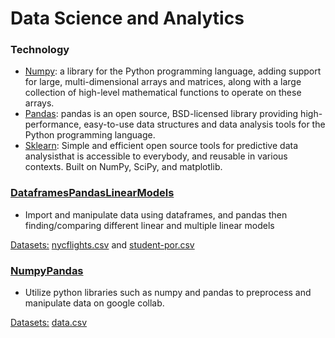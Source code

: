 # Data Science and Analytics

### Technology

* [Numpy](https://numpy.org/doc/stable/user/whatisnumpy.html): a library for the Python programming language, adding support for large, multi-dimensional arrays and matrices, along with a large collection of high-level mathematical functions to operate on these arrays.
* [Pandas](https://pandas.pydata.org/docs/index.html): pandas is an open source, BSD-licensed library providing high-performance, easy-to-use data structures and data analysis tools for the Python programming language.
* [Sklearn](https://scikit-learn.org/stable/): Simple and efficient open source tools for predictive data analysisthat is accessible to everybody, and reusable in various contexts. Built on NumPy, SciPy, and matplotlib.

### [DataframesPandasLinearModels](DataframesPandasLinearModels.ipynb)
* Import and manipulate data using dataframes, and pandas then finding/comparing different linear and multiple linear models

[Datasets:](datasets) [nycflights.csv](datasets/nycflights.csv) and [student-por.csv](datasets/student-por.csv)

### [NumpyPandas](NumpyPandas.ipynb)
* Utilize python libraries such as numpy and pandas to preprocess and manipulate data on google collab.

[Datasets:](datasets) [data.csv](datasets/data.csv)
